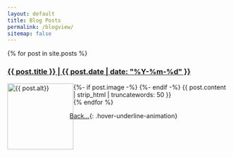 ```yaml
---
layout: default
title: Blog Posts
permalink: /blogview/
sitemap: false
---
```


 {% for post in site.posts %}
  <article>
    <h3><a class="hover-underline-animation" href="{{ post.url }}">{{ post.title }} | {{ post.date | date: "%Y-%m-%d" }}</a></h3>
    {%- if post.image -%}
      <img src="{{ site.url }}/assets/images/featured-image/{{ post.image }}" style="width:150px;float:left" alt="{{ post.alt}}">
    {%- endif -%}
    {{ post.content | strip_html | truncatewords: 50 }}
  </article>
{% endfor %}

<i class="fa-solid fa-backward" style="padding-right: 0.3em;margin-left: -0.9em;color: #8B0000;"></i>[Back...](./){: .hover-underline-animation}
<p></p>
<p></p>
<p></p>
<p></p>
<p></p>